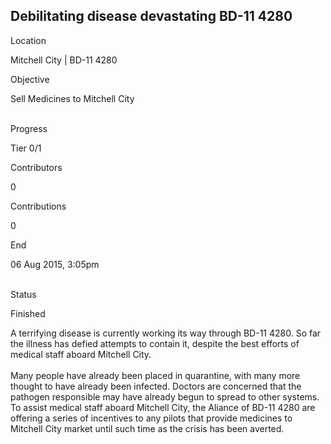 ## Debilitating disease devastating BD-11 4280

Location

Mitchell City \| BD-11 4280

Objective

Sell Medicines to Mitchell City

\
Progress

Tier 0/1

Contributors

0

Contributions

0

End

06 Aug 2015, 3:05pm

\
Status

Finished

A terrifying disease is currently working its way through BD-11 4280. So
far the illness has defied attempts to contain it, despite the best
efforts of medical staff aboard Mitchell City.\
\
Many people have already been placed in quarantine, with many more
thought to have already been infected. Doctors are concerned that the
pathogen responsible may have already begun to spread to other systems.
To assist medical staff aboard Mitchell City, the Aliance of BD-11 4280
are offering a series of incentives to any pilots that provide medicines
to Mitchell City market until such time as the crisis has been averted.
